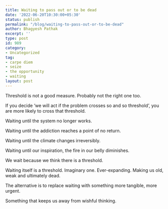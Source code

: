 ```yaml
---
title: Waiting to pass out or to be dead
date: '2022-06-20T10:30:00+05:30'
status: publish
permalink: "/blog/waiting-to-pass-out-or-to-be-dead"
author: Bhagyesh Pathak
excerpt: ''
type: post
id: 989
category:
- Uncategorized
tag:
- carpe diem
- seize
- the opportunity
- waiting
layout: post
---
```


Threshold is not a good measure. Probably not the right one too.

If you decide ‘we will act if the problem crosses so and so threshold’, you are more likely to cross that threshold.

Waiting until the system no longer works.

Waiting until the addiction reaches a point of no return.

Waiting until the climate changes irreversibly.

Waiting until our inspiration, the fire in our belly diminishes.

We wait because we think there is a threshold.

Waiting itself is a threshold. Imaginary one. Ever-expanding. Making us old, weak and ultimately dead.

The alternative is to replace waiting with something more tangible, more urgent.

Something that keeps us away from wishful thinking.